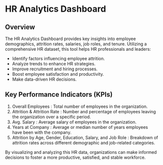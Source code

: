 # HR Analytics Dashboard
## Overview
The HR Analytics Dashboard provides key insights into employee demographics, attrition rates, salaries, job roles, and tenure. Utilizing a comprehensive HR dataset, this tool helps HR professionals and leaders:
- Identify factors influencing employee attrition.
- Analyze trends to enhance HR strategies.
- Improve recruitment and hiring processes.
- Boost employee satisfaction and productivity.
- Make data-driven HR decisions.

## Key Performance Indicators (KPIs)
1. Overall Employees : Total number of employees in the organization.
2. Attrition & Attrition Rate : Number and percentage of employees leaving the organization over a specific period.
3. Avg. Salary : Average salary of employees in the organization.
4. Years at Company : Average or median number of years employees have been with the company.
5. Attrition by Age, Gender, Education, Salary, and Job Role : Breakdown of attrition rates across different demographic and job-related categories.

By visualizing and analyzing this HR data, organizations can make informed decisions to foster a more productive, satisfied, and stable workforce.
